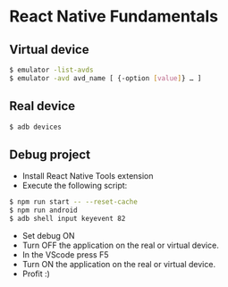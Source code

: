 

# React Native Fundamentals


## Virtual device

```bash
$ emulator -list-avds
$ emulator -avd avd_name [ {-option [value]} … ]
```

## Real device

```bash
$ adb devices
```

## Debug project

- Install React Native Tools extension
- Execute the following script:
```bash
$ npm run start -- --reset-cache
$ npm run android
$ adb shell input keyevent 82
```
- Set debug ON
- Turn OFF the application on the real or virtual device.
- In the VScode press F5
- Turn ON the application on the real or virtual device.
- Profit :)